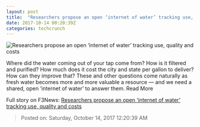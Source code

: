 ```yaml
---
layout: post
title:  "Researchers propose an open ‘internet of water’ tracking use, quality and costs"
date: 2017-10-14 00:20:39Z
categories: techcrunch
---
```


![Researchers propose an open ‘internet of water’ tracking use, quality and costs](https://tctechcrunch2011.files.wordpress.com/2017/03/utilis_water_leak_detection.png)

Where did the water coming out of your tap come from? How is it filtered and purified? How much does it cost the city and state per gallon to deliver? How can they improve that? These and other questions come naturally as fresh water becomes more and more valuable a resource — and we need a shared, open ‘internet of water’ to answer them. Read More


Full story on F3News: [Researchers propose an open ‘internet of water’ tracking use, quality and costs](http://www.f3nws.com/n/VkuKPC)

> Posted on: Saturday, October 14, 2017 12:20:39 AM
